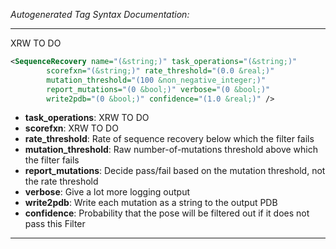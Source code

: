 _Autogenerated Tag Syntax Documentation:_

---
XRW TO DO

```xml
<SequenceRecovery name="(&string;)" task_operations="(&string;)"
        scorefxn="(&string;)" rate_threshold="(0.0 &real;)"
        mutation_threshold="(100 &non_negative_integer;)"
        report_mutations="(0 &bool;)" verbose="(0 &bool;)"
        write2pdb="(0 &bool;)" confidence="(1.0 &real;)" />
```

-   **task_operations**: XRW TO DO
-   **scorefxn**: XRW TO DO
-   **rate_threshold**: Rate of sequence recovery below which the filter fails
-   **mutation_threshold**: Raw number-of-mutations threshold above which the filter fails
-   **report_mutations**: Decide pass/fail based on the mutation threshold, not the rate threshold
-   **verbose**: Give a lot more logging output
-   **write2pdb**: Write each mutation as a string to the output PDB
-   **confidence**: Probability that the pose will be filtered out if it does not pass this Filter

---
